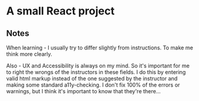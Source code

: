 # A small React project

## Notes
When learning - I usually try to differ slightly from instructions. To make me think more clearly. 

Also - UX and Accessibility is always on my mind. So it's important for me to right the wrongs of the instructors 
in these fields. I do this by entering valid html markup instead of the one suggested by the instructor
and making some standard a11y-checking. I don't fix 100% of the errors or warnings,
but I think it's important to know that they're there...
